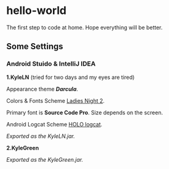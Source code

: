 # hello-world 
The first step to code at home. 
Hope everything will be better.

## Some Settings ##

### Android Stuido & IntelliJ IDEA ###
**1.KyleLN** (tried for two days and my eyes are tired)

Appearance theme ***Darcula***.

Colors & Fonts Scheme [Ladies Night 2](http://color-themes.com/?view=theme&id=566065a4ddacef1b003edb63).

Primary font is **Source Code Pro**. Size depends on the screen.

Android Logcat Scheme [HOLO logcat](https://meedamian.com/post/deuglifying-android-studio/?hi).


*Exported as the KyleLN.jar.*


**2.KyleGreen**

*Exported as the KyleGreen.jar.*

